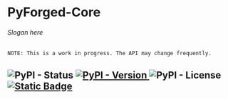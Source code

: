# PyForged-Core
###### Slogan here
    NOTE: This is a work in progress. The API may change frequently. 

![PyPI - Status](https://img.shields.io/pypi/status/PyForged?style=for-the-badge&color=E15707)
[![PyPI - Version](https://img.shields.io/pypi/v/pyforged?style=for-the-badge&color=E15707)
](https://github.com/PyForged/core/blob/main/README.md) 
![PyPI - License](https://img.shields.io/pypi/l/PyForged?style=for-the-badge)
[![Static Badge](https://img.shields.io/badge/Project-Documentation-012E30?style=for-the-badge)
](https://github.com/PyForged/core/blob/main/README.md)
---

